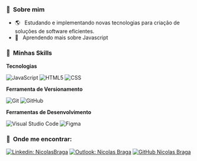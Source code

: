 
<h3> 🧑 &nbsp;Sobre mim </h3>

- 🌎 &nbsp; Estudando e implementando novas tecnologias para criação de soluções de software eficientes.
- 🌌 &nbsp; Aprendendo mais sobre Javascript

<h3> 🚀 &nbsp;Minhas Skills </h3>


**Tecnologias**

  ![JavaScript](https://img.shields.io/badge/-JavaScript-333333?style=flat&logo=javascript)
  ![HTML5](https://img.shields.io/badge/-HTML5-333333?style=flat&logo=HTML5)
  ![CSS](https://img.shields.io/badge/-CSS-333333?style=flat&logo=CSS3&logoColor=1572B6)

**Ferramenta de Versionamento**

  ![Git](https://img.shields.io/badge/-Git-333333?style=flat&logo=git)
  ![GitHub](https://img.shields.io/badge/-GitHub-333333?style=flat&logo=github)

**Ferramentas de Desenvolvimento**

  ![Visual Studio Code](https://img.shields.io/badge/-Visual%20Studio%20Code-333333?style=flat&logo=visual-studio-code&logoColor=007ACC)
  ![Figma](https://img.shields.io/badge/-Figma-333333?style=flat&logo=figma&logoColor=007ACC)


<h3> 📨 &nbsp;Onde me encontrar: </h3> 

[![Linkedin: NicolasBraga](https://img.shields.io/badge/-Nicolas_Braga-blue?style=flat-square&logo=Linkedin&logoColor=white&link=https://www.linkedin.com/in/devbraga/)](https://www.linkedin.com/in/devbraga/)
[![Outlook: Nicolas Braga](https://img.shields.io/badge/-nbraga770@outlook-006bed?style=flat-square&logo=Gmail&logoColor=white&link=mailto:nbraga770@outlook.com)](mailto:nbraga770@outlook.com)
[![GitHub Nicolas Braga]( https://img.shields.io/github/followers/dev-bragask?label=follow&style=social)](https://github.com/dev-bragask)